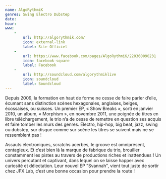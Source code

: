 ```yaml
---
name: AlgoRythmiK
genres: Swing Electro Dubstep
date:
hour:
www:
    -
        url: http://algorythmik.com/
        icon: external-link
        label: Site Officiel
    -
        url: https://www.facebook.com/pages/AlgoRythmiK/220360090231
        icon: facebook-square
        label: Facebook
    -
        url: http://soundcloud.com/algorythmiklive
        icon: soundcloud
        label: Soundcloud
---
```

Depuis 2009, la formation en haut de forme ne cesse de faire parler d’elle, écumant sans distinction scènes hexagonales, anglaises, belges, écossaises, ou suisses. Un premier EP, « Show Breaks », sorti en janvier 2010, un album, « Morphism », en novembre 2011, une poignée de titres en libre téléchargement, le trio n’a de cesse de remettre en question ses acquis et faire tomber les murs des genres. Electro, hip-hop, big beat, jazz, swing ou dubstep, sur disque comme sur scène les titres se suivent mais ne se ressemblent pas !

Assauts électroniques, scratchs acerbes, le groove est omniprésent, contagieux. Et c’est bien là la marque de fabrique du trio, brouiller constamment les pistes au travers de productions riches et inattendues ! Un univers percutant et captivant, dans lequel on se laisse happer avec curiosité et délectation. Leur nouvel EP "Svannah", vient tout juste de sortir chez JFX Lab, c’est une bonne occasion pour prendre la route !
